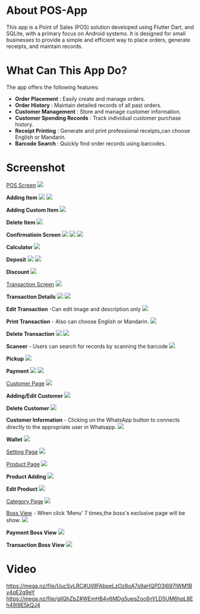# About POS-App
This app is a Point of Sales (POS) solution developed using Flutter Dart, and SQLite, with a primary focus on Android systems. It is designed for small businesses to provide a simple and efficient way to place orders, generate receipts, and maintain records.

# What Can This App Do?
The app offers the following features:

- **Order Placement** : Easily create and manage orders.
- **Order History** : Maintain detailed records of all past orders.
- **Customer Management** : Store and manage customer information.
- **Customer Spending Records** : Track individual customer purchase history.
- **Receipt Printing** : Generate and print professional receipts,can choose English or Mandarin.
- **Barcode Search** : Quickly find order records using barcodes.

# Screenshot
[POS Screen](/screenshots/POS_System.jpg)
![](/screenshots/POS_System.jpg)

**Adding Item**
![](/screenshots/Adding_Item1.jpg)
![](/screenshots/Adding_Item2.jpg)

**Adding Custom Item**
![](/screenshots/Adding_Cus.jpg)

**Delete Item**
![](/screenshots/Delete_Item.jpg)

**Confirmatioin Screen**
![](/screenshots/Confirmation.jpg)
![](/screenshots/Confirmation2.jpg)
![](/screenshots/Confirmation3.jpg)

**Calculator**
![](/screenshots/Calculator.jpg)

**Deposit**
![](/screenshots/Deposit.jpg)
![](/screenshots/Deposit2.jpg)

**Discount**
![](/screenshots/Discount.jpg)

[Transaction Screen](/screenshots/Transaction.jpg)
![](/screenshots/Transaction.jpg)

**Transaction Details**
![](/screenshots/Transaction_Details.jpg)
![](/screenshots/Transaction_Details2.jpg)

**Edit Transaction** -Can edit image and description only
![](/screenshots/Edit_Transaction.jpg)

**Print Transaction** - Also can choose English or Mandarin.
![](/screenshots/Print_Receipt.jpg)

**Delete Transaction**
![](/screenshots/Delete.jpg)
![](/screenshots/Deleted.jpg)

**Scaneer** - Users can search for records by scanning the barcode
![](/screenshots/Scanner.jpg)

**Pickup**
![](/screenshots/Pick_up.jpg)

**Payment**
![](/screenshots/After_Payment.jpg)
![](/screenshots/After_Payment2.jpg)

[Customer Page](/screenshots/Customer.jpg)
![](/screenshots/Customer.jpg)

**Adding/Edit Customer**
![](/screenshots/Edit_Customer.jpg)

**Delete Customer**
![](/screenshots/Delete_Customer.jpg)

**Customer Information** - Clicking on the WhatsApp button to connects directly to the appropriate user in Whatsapp.
![](/screenshots/Customer_Information.jpg)

**Wallet**
![](/screenshots/Wallet.jpg)

[Setting Page](/screenshots/Setting.jpg)
![](/screenshots/Setting.jpg)

[Product Page](/screenshots/Product.jpg)
![](/screenshots/Product.jpg)

**Product Adding**
![](/screenshots/Product.jpg)

**Edit Product**
![](/screenshots/Edit_Product.jpg)

[Category Page](/screenshots/Category.jpg)
![](/screenshots/Category.jpg)

[Boss View](/screenshots/Boss.jpg) - When click ‘Menu’ 7 times,the boss's exclusive page will be show.
![](/screenshots/Boss.jpg)

**Payment Boss View**
![](/screenshots/Payment_Boss.jpg)

**Transaction Boss View**
![](/screenshots/Transaction_Boss.jpg)

# Video
https://mega.nz/file/UucSyLRC#UIj9FAbpeLzOz8oA7s9aHQPD3I697lWM1By4qE2g9eY
https://mega.nz/file/gilQhZbZ#WEmHB4y6MDg5ueqZoc6nYLD5UM6hqL8Eh49I9E5kQJ4


